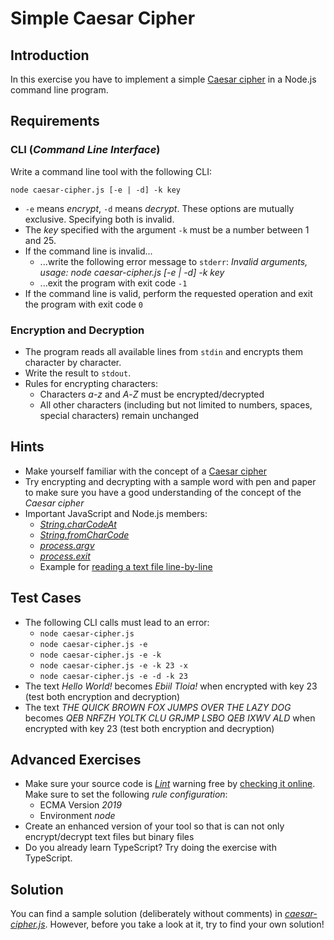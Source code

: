 # Simple Caesar Cipher

## Introduction

In this exercise you have to implement a simple [Caesar cipher](https://en.wikipedia.org/wiki/Caesar_cipher) in a Node.js command line program.

## Requirements

### CLI (*Command Line Interface*)

Write a command line tool with the following CLI:

`node caesar-cipher.js [-e | -d] -k key`

* `-e` means *encrypt*, `-d` means *decrypt*. These options are mutually exclusive. Specifying both is invalid.
* The *key* specified with the argument `-k` must be a number between 1 and 25.
* If the command line is invalid...
  * ...write the following error message to `stderr`: *Invalid arguments, usage: node caesar-cipher.js [-e | -d] -k key*
  * ...exit the program with exit code `-1`
* If the command line is valid, perform the requested operation and exit the program with exit code `0`

### Encryption and Decryption

* The program reads all available lines from `stdin` and encrypts them character by character.
* Write the result to `stdout`.
* Rules for encrypting characters:
  * Characters *a*-*z* and *A*-*Z* must be encrypted/decrypted
  * All other characters (including but not limited to numbers, spaces, special characters) remain unchanged

## Hints

* Make yourself familiar with the concept of a [Caesar cipher](https://en.wikipedia.org/wiki/Caesar_cipher)
* Try encrypting and decrypting with a sample word with pen and paper to make sure you have a good understanding of the concept of the *Caesar cipher*
* Important JavaScript and Node.js members:
  * [*String.charCodeAt*](https://developer.mozilla.org/en/docs/Web/JavaScript/Reference/Global_Objects/String/charCodeAt)
  * [*String.fromCharCode*](https://developer.mozilla.org/en-US/docs/Web/JavaScript/Reference/Global_Objects/String/fromCharCode)
  * [*process.argv*](https://nodejs.org/api/process.html#process_process_argv)
  * [*process.exit*](https://nodejs.org/api/process.html#process_process_exit_code)
  * Example for [reading a text file line-by-line](https://nodejs.org/api/readline.html#readline_example_read_file_stream_line_by_line)

## Test Cases

* The following CLI calls must lead to an error:
  * `node caesar-cipher.js`
  * `node caesar-cipher.js -e`
  * `node caesar-cipher.js -e -k`
  * `node caesar-cipher.js -e -k 23 -x`
  * `node caesar-cipher.js -e -d -k 23`
* The text *Hello World!* becomes *Ebiil Tloia!* when encrypted with key 23 (test both encryption and decryption)
* The text *THE QUICK BROWN FOX JUMPS OVER THE LAZY DOG* becomes *QEB NRFZH YOLTK CLU GRJMP LSBO QEB IXWV ALD* when encrypted with key 23 (test both encryption and decryption)

## Advanced Exercises

* Make sure your source code is [*Lint*](https://en.wikipedia.org/wiki/Lint_(software)) warning free by [checking it online](http://eslint.org/demo/). Make sure to set the following *rule configuration*:
  * ECMA Version *2019*
  * Environment *node*
* Create an enhanced version of your tool so that is can not only encrypt/decrypt text files but binary files
* Do you already learn TypeScript? Try doing the exercise with TypeScript.

## Solution

You can find a sample solution (deliberately without comments) in [*caesar-cipher.js*](caesar-cipher.js). However, before you take a look at it, try to find your own solution!
